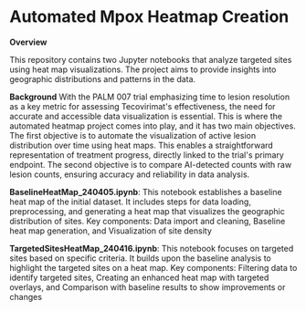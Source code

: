 # Automated Mpox Heatmap Creation
**Overview**

This repository contains two Jupyter notebooks that analyze targeted sites using heat map visualizations. The project aims to provide insights into geographic distributions and patterns in the data.

**Background**
With the PALM 007 trial emphasizing time to lesion resolution as a key metric for assessing Tecovirimat's effectiveness, the need for accurate and accessible data visualization is essential. This is where the automated heatmap project comes into play, and it has two main objectives. The first objective is to automate the visualization of active lesion distribution over time using heat maps. This enables a straightforward representation of treatment progress, directly linked to the trial's primary endpoint. The second objective is to compare AI-detected counts with raw lesion counts, ensuring accuracy and reliability in data analysis.

**BaselineHeatMap_240405.ipynb**:
This notebook establishes a baseline heat map of the initial dataset. It includes steps for data loading, preprocessing, and generating a heat map that visualizes the geographic distribution of sites.
Key components: Data import and cleaning, Baseline heat map generation, and Visualization of site density

**TargetedSitesHeatMap_240416.ipynb**:
This notebook focuses on targeted sites based on specific criteria. It builds upon the baseline analysis to highlight the targeted sites on a heat map.
Key components: Filtering data to identify targeted sites, Creating an enhanced heat map with targeted overlays, and Comparison with baseline results to show improvements or changes
